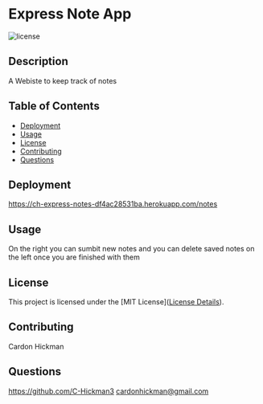# Express Note App

![license](https://img.shields.io/badge/License-MIT-yellow.svg)

## Description

A Webiste to keep track of notes

## Table of Contents

- [Deployment](#deployment)
- [Usage](#usage)
- [License](#license)
- [Contributing](#contributing)
- [Questions](#questions)

## Deployment

https://ch-express-notes-df4ac28531ba.herokuapp.com/notes

## Usage

On the right you can sumbit new notes and you can delete saved notes on the left once you are finished with them

## License

This project is licensed under the [MIT License]([License Details](https://opensource.org/licenses/MIT)).

## Contributing

Cardon Hickman

## Questions

https://github.com/C-Hickman3
cardonhickman@gmail.com
